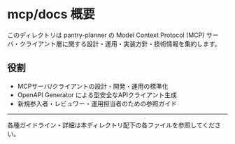 # mcp/docs 概要

このディレクトリは pantry-planner の Model Context Protocol (MCP) サーバ・クライアント層に関する設計・運用・実装方針・技術情報を集約します。

## 役割

- MCPサーバ/クライアントの設計・開発・運用の標準化
- OpenAPI Generator による型安全なAPIクライアント生成
- 新規参入者・レビュワー・運用担当者のための参照ガイド

---

各種ガイドライン・詳細は本ディレクトリ配下の各ファイルを参照してください。
